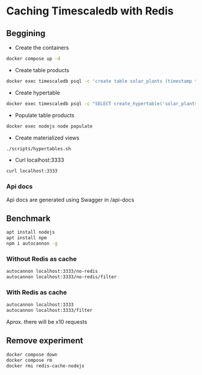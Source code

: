 # Caching Timescaledb with Redis

## Beggining

- Create the containers

``` bash
docker compose up -d
```

- Create table products

``` bash
docker exec timescaledb psql -c 'create table solar_plants (timestamp timestamp with time zone default now(), id smallint, kw real, temp real);'
```

- Create hypertable

```bash
docker exec timescaledb psql -c "SELECT create_hypertable('solar_plants', 'timestamp');"
```

- Populate table products

``` bash
docker exec nodejs node populate
```

- Create materialized views

``` bash
./scripts/hypertables.sh
```

- Curl localhost:3333

```bash
curl localhost:3333
```

### Api docs

Api docs are generated using Swagger in /api-docs

## Benchmark

``` bash
apt install nodejs
apt install npm
npm i autocannon -g
```

### Without Redis as cache

``` bash
autocannon localhost:3333/no-redis
autocannon localhost:3333/no-redis/filter
```

### With Redis as cache

``` bash
autocannon localhost:3333
autocannon localhost:3333/filter
```

Aprox. there will be x10 requests

## Remove experiment

``` bash
docker compose down
docker compose rm
docker rmi redis-cache-nodejs
```
